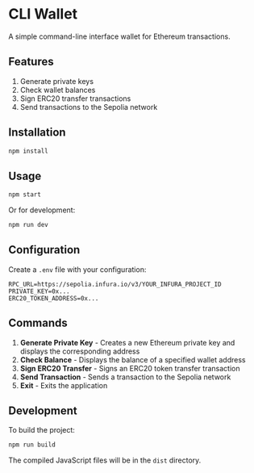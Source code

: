 # CLI Wallet

A simple command-line interface wallet for Ethereum transactions.

## Features

1. Generate private keys
2. Check wallet balances
3. Sign ERC20 transfer transactions
4. Send transactions to the Sepolia network

## Installation

```bash
npm install
```

## Usage

```bash
npm start
```

Or for development:

```bash
npm run dev
```

## Configuration

Create a `.env` file with your configuration:

```
RPC_URL=https://sepolia.infura.io/v3/YOUR_INFURA_PROJECT_ID
PRIVATE_KEY=0x...
ERC20_TOKEN_ADDRESS=0x...
```

## Commands

1. **Generate Private Key** - Creates a new Ethereum private key and displays the corresponding address
2. **Check Balance** - Displays the balance of a specified wallet address
3. **Sign ERC20 Transfer** - Signs an ERC20 token transfer transaction
4. **Send Transaction** - Sends a transaction to the Sepolia network
5. **Exit** - Exits the application

## Development

To build the project:

```bash
npm run build
```

The compiled JavaScript files will be in the `dist` directory.